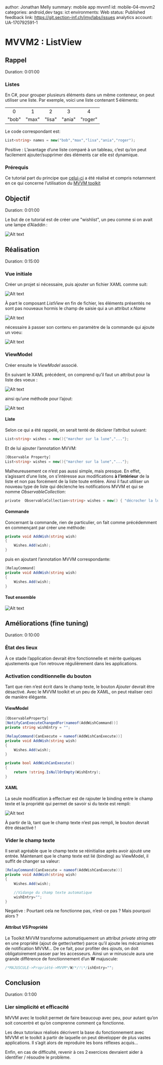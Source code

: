 author: Jonathan Melly
summary: mobile app mvvm1
id: mobile-04-mvvm2
categories: android,dev
tags: ict
environments: Web
status: Published
feedback link: https://git.section-inf.ch/jmy/labs/issues
analytics account: UA-170792591-1

# MVVM2 : ListView

## Rappel
Duration: 0:01:00

### Listes
En C#, pour grouper plusieurs éléments dans un même conteneur, on peut utiliser une liste. Par exemple, voici une liste contenant 5 éléments:

|       |       |        |        |         |
| :---: | :---: | :----: | :----: | :-----: |
|   0   |   1   |   2    |   3    |    4    |
| "bob" | "max" | "lisa" | "ania" | "roger" |


Le code correspondant est:
```csharp
List<string> names = new("bob","max","lisa","ania","roger");
```

Positive
: L’avantage d’une liste comparé à un tableau, c’est qu’on peut facilement ajouter/supprimer des éléments car elle est dynamique.

### Prérequis
Ce tutorial part du principe que [celui-ci](https://labs.section-inf.ch/codelabs/mobile-03-mvvm1/index.html?index=..%2F..index) a été réalisé et compris notamment en ce qui concerne l’utilisation du [MVVM toolkit](https://learn.microsoft.com/en-us/dotnet/architecture/maui/mvvm-community-toolkit-features)


## Objectif
Duration: 0:01:00

Le but de ce tutorial est de créer une "wishlist", un peu comme si on avait une lampe d’Aladdin :

![Alt text](assets/mobile/screen/mvvm/dejeunersurmars.gif)

## Réalisation
Duration: 0:15:00

### Vue initiale
Créer un projet si nécessaire, puis ajouter un fichier XAML comme suit:

![Alt text](assets/mobile/screen/mvvm/mvvm2-xaml1.png)

À part le composant *ListView* en fin de fichier, les éléments présentés ne sont pas nouveaux hormis le champ de saisie qui a un attribut *x:Name* 

![Alt text](assets/mobile/screen/mvvm/mvvm2-xaml1-xname.png)

nécessaire à passer son contenu en paramètre de la commande qui ajoute un voeu:

![Alt text](assets/mobile/screen/mvvm/mvvm2-xaml1-xname-command.png)

### ViewModel
Créer ensuite le *ViewModel* associé.

En suivant le XAML précédent, on comprend qu’il faut un attribut pour la liste des voeux :

![Alt text](assets/mobile/screen/mvvm/mvvm2-bindingWishes.png)

 ainsi qu’une méthode pour l’ajout:

![Alt text](assets/mobile/screen/mvvm/mvvm2-bindingWishCommand.png)

#### Liste
Selon ce qui a été rappelé, on serait tenté de déclarer l’attribut suivant:
```csharp
List<string> wishes = new(){"marcher sur la lune","..."};
```

Et de lui ajouter l’annotation MVVM:
```csharp
[Observable Property]
List<string> wishes = new(){"marcher sur la lune","..."};
```

Malheureusement ce n’est pas aussi simple, mais presque.
En effet, s’agissant d’une liste, on s’intéresse aux modifications **à l’intérieur** de la liste et non pas forcément de la liste toute entière.
Ainsi il faut utiliser un nouveau type de liste qui déclenche les notifications MVVM et qui se nomme *ObservableCollection*:

```csharp
private  ObservableCollection<string> wishes = new() { "décrocher la lune","voler dans les airs"};
```

#### Commande
Concernant la commande, rien de particulier, on fait comme précédemment en commençant par créer une méthode:

```csharp
private void AddWish(string wish)
{
    Wishes.Add(wish);
}
```

puis en ajoutant l’annotation MVVM correspondante:

```csharp
[RelayCommand]
private void AddWish(string wish)
{
    Wishes.Add(wish);
}
```

#### Tout ensemble
![Alt text](assets/mobile/screen/mvvm/mvvm2-vm1.png)

## Améliorations (fine tuning)
Duration: 0:10:00

### État des lieux
À ce stade l’application devrait être fonctionnelle et mérite quelques ajustements que l’on retrouve régulièrement dans les applications.

### Activation conditionnelle du bouton
Tant que rien n’est écrit dans le champ texte, le bouton *Ajouter* devrait être désactivé. Avec le MVVM toolkit et un peu de XAML, on peut réaliser ceci de manière élégante.

#### ViewModel

```csharp
[ObservableProperty]
[NotifyCanExecuteChangedFor(nameof(AddWishCommand))]
private string wishEntry = "";

[RelayCommand(CanExecute = nameof(AddWishCanExecute))]
private void AddWish(string wish)
{
    Wishes.Add(wish);
}

private bool AddWishCanExecute()
{
    return !string.IsNullOrEmpty(WishEntry);
}
```

#### XAML
La seule modification à effectuer est de rajouter le binding entre le champ texte et la propriété qui permet de savoir si du texte est rempli:

![Alt text](assets/mobile/screen/mvvm/mvvm2-xaml2.png)

À partir de là, tant que le champ texte n’est pas rempli, le bouton devrait être désactivé !

### Vider le champ texte
Il serait agréable que le champ texte se réinitialise après avoir ajouté une entrée.
Maintenant que le champ texte est lié (binding) au ViewModel, il suffit de changer sa valeur:

```csharp
[RelayCommand(CanExecute = nameof(AddWishCanExecute))]
private void AddWish(string wish)
{
    Wishes.Add(wish);

    //Vidange du champ texte automatique
    wishEntry="";
}
```

Negative
: Pourtant cela ne fonctionne pas, n’est-ce pas ? Mais pourquoi alors ?

#### Attribut VS Propriété
Le Toolkit MVVM transforme automatiquement un attribut *private string attr* en une propriété (ajout de getter/setter) parce qu’il ajoute les mécanismes de notification MVVM... De ce fait, pour profiter des *ajouts*, on doit obligatoirement passer par les accesseurs. Ainsi un *w* minuscule aura une grande différence de fonctionnement d’un **W** majuscule:

```csharp
/*MAJUSCULE->Propriété->MVVM*/W/*/!\*/ishEntry="";
```

## Conclusion
Duration: 0:1:00

### Lier simplicité et efficacité
MVVM avec le toolkit permet de faire beaucoup avec peu, pour autant qu’on soit concentré et qu’on comprenne comment ça fonctionne.

Les deux tutoriaux réalisés décrivent la base du fonctionnement avec MVVM et le toolkit à partir de laquelle on peut développer de plus vastes applications. Il s’agit alors de reproduire les bons réflexes acquis...

Enfin, en cas de difficulté, revenir à ces 2 exercices devraient aider à identifier / résoudre le problème.